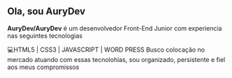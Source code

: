 ## Ola, sou AuryDev
**AuryDev/AuryDev** é um desenvolvedor Front-End Junior com experiencia nas seguintes tecnologias

💻HTML5 | CSS3 | JAVASCRIPT | WORD PRESS
Busco colocação no mercado atuando com essas
tecnolohias, sou organizado, persistente e fiel aos meus compromissos
